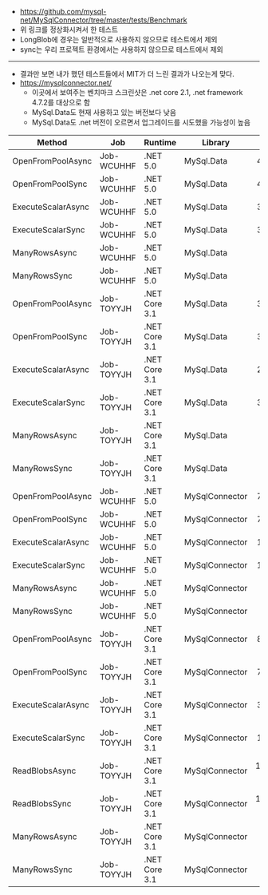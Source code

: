 * https://github.com/mysql-net/MySqlConnector/tree/master/tests/Benchmark
* 위 링크를 정상화시켜서 한 테스트
* LongBlob에 경우는 일반적으로 사용하지 않으므로 테스트에서 제외
* sync는 우리 프로젝트 환경에서는 사용하지 않으므로 테스트에서 제외

---

* 결과만 보면 내가 했던 테스트들에서 MIT가 더 느린 결과가 나오는게 맞다.
* https://mysqlconnector.net/
  * 이곳에서 보여주는 벤치마크 스크린샷은 .net core 2.1, .net framework 4.7.2를 대상으로 함
  * MySql.Data도 현재 사용하고 있는 버전보다 낮음
  * MySql.Data도 .net 버전이 오르면서 업그레이드를 시도했을 가능성이 높음


|             Method |        Job |       Runtime |        Library |        Mean |     Error |    StdDev |   StdErr |      Median |         Min |          Q1 |          Q3 |         Max |     Op/s |   Gen 0 |   Gen 1 |   Gen 2 | Allocated |
|------------------- |----------- |-------------- |--------------- |------------:|----------:|----------:|---------:|------------:|------------:|------------:|------------:|------------:|---------:|--------:|--------:|--------:|----------:|
|  OpenFromPoolAsync | Job-WCUHHF |      .NET 5.0 |     MySql.Data |    401.9 us |  15.36 us |  44.56 us |  4.52 us |    396.5 us |    328.0 us |    366.5 us |    431.0 us |    526.0 us | 2,487.95 |       - |       - |       - |     472 B |
|   OpenFromPoolSync | Job-WCUHHF |      .NET 5.0 |     MySql.Data |    433.6 us |  20.90 us |  60.96 us |  6.16 us |    427.0 us |    339.1 us |    378.6 us |    471.3 us |    587.8 us | 2,306.22 |       - |       - |       - |     472 B |
| ExecuteScalarAsync | Job-WCUHHF |      .NET 5.0 |     MySql.Data |    385.2 us |   5.12 us |   4.53 us |  1.21 us |    383.9 us |    379.0 us |    381.8 us |    388.4 us |    393.6 us | 2,595.96 |       - |       - |       - |   3,280 B |
|  ExecuteScalarSync | Job-WCUHHF |      .NET 5.0 |     MySql.Data |    382.1 us |   4.04 us |   3.58 us |  0.96 us |    382.7 us |    376.1 us |    380.4 us |    384.5 us |    388.1 us | 2,616.99 |       - |       - |       - |   3,209 B |
|      ManyRowsAsync | Job-WCUHHF |      .NET 5.0 |     MySql.Data |  2,121.3 us |  42.33 us |  37.52 us | 10.03 us |  2,134.7 us |  2,060.4 us |  2,095.8 us |  2,152.6 us |  2,161.9 us |   471.41 | 15.6250 |       - |       - | 149,265 B |
|       ManyRowsSync | Job-WCUHHF |      .NET 5.0 |     MySql.Data |  2,045.9 us |  16.29 us |  13.61 us |  3.77 us |  2,043.0 us |  2,027.9 us |  2,035.3 us |  2,058.9 us |  2,067.6 us |   488.79 | 15.6250 |       - |       - | 149,121 B |
|  OpenFromPoolAsync | Job-TOYYJH | .NET Core 3.1 |     MySql.Data |    397.6 us |  19.48 us |  56.19 us |  5.74 us |    380.2 us |    327.1 us |    354.1 us |    427.2 us |    528.4 us | 2,515.02 |       - |       - |       - |     472 B |
|   OpenFromPoolSync | Job-TOYYJH | .NET Core 3.1 |     MySql.Data |    354.3 us |   7.89 us |  22.38 us |  2.32 us |    349.4 us |    321.4 us |    336.0 us |    369.2 us |    425.9 us | 2,822.57 |       - |       - |       - |     472 B |
| ExecuteScalarAsync | Job-TOYYJH | .NET Core 3.1 |     MySql.Data |    237.1 us |  14.03 us |  40.91 us |  4.13 us |    225.2 us |    181.4 us |    204.2 us |    268.8 us |    359.5 us | 4,216.74 |       - |       - |       - |   3,360 B |
|  ExecuteScalarSync | Job-TOYYJH | .NET Core 3.1 |     MySql.Data |    376.1 us |   4.99 us |   4.42 us |  1.18 us |    377.2 us |    364.4 us |    374.9 us |    378.8 us |    382.5 us | 2,658.83 |       - |       - |       - |   3,289 B |
|      ManyRowsAsync | Job-TOYYJH | .NET Core 3.1 |     MySql.Data |  2,009.9 us |  16.81 us |  15.72 us |  4.06 us |  2,012.0 us |  1,986.3 us |  1,995.5 us |  2,020.9 us |  2,034.8 us |   497.55 | 15.6250 |       - |       - | 149,277 B |
|       ManyRowsSync | Job-TOYYJH | .NET Core 3.1 |     MySql.Data |  2,021.6 us |  17.28 us |  14.43 us |  4.00 us |  2,019.6 us |  2,000.8 us |  2,010.5 us |  2,030.8 us |  2,047.6 us |   494.65 | 15.6250 |       - |       - | 149,128 B |
|  OpenFromPoolAsync | Job-WCUHHF |      .NET 5.0 | MySqlConnector |    763.3 us |  15.25 us |  44.73 us |  4.50 us |    757.9 us |    697.0 us |    723.5 us |    794.6 us |    889.7 us | 1,310.17 |       - |       - |       - |   3,704 B |
|   OpenFromPoolSync | Job-WCUHHF |      .NET 5.0 | MySqlConnector |    700.1 us |  13.83 us |  36.19 us |  4.05 us |    691.7 us |    655.2 us |    672.4 us |    715.2 us |    793.0 us | 1,428.44 |       - |       - |       - |     792 B |
| ExecuteScalarAsync | Job-WCUHHF |      .NET 5.0 | MySqlConnector |    173.6 us |   3.00 us |   5.49 us |  0.85 us |    172.8 us |    164.4 us |    169.3 us |    176.8 us |    186.4 us | 5,758.89 |  0.2441 |       - |       - |   3,352 B |
|  ExecuteScalarSync | Job-WCUHHF |      .NET 5.0 | MySqlConnector |    160.9 us |   2.76 us |   2.31 us |  0.64 us |    161.3 us |    157.2 us |    159.8 us |    162.8 us |    163.9 us | 6,213.18 |       - |       - |       - |   1,408 B |
|      ManyRowsAsync | Job-WCUHHF |      .NET 5.0 | MySqlConnector |  1,776.6 us |  19.76 us |  18.48 us |  4.77 us |  1,774.6 us |  1,757.1 us |  1,765.7 us |  1,777.0 us |  1,827.7 us |   562.86 |       - |       - |       - |   3,889 B |
|       ManyRowsSync | Job-WCUHHF |      .NET 5.0 | MySqlConnector |  1,387.6 us |   8.01 us |   7.49 us |  1.93 us |  1,387.0 us |  1,374.7 us |  1,383.9 us |  1,393.9 us |  1,398.6 us |   720.64 |       - |       - |       - |   1,809 B |
|  OpenFromPoolAsync | Job-TOYYJH | .NET Core 3.1 | MySqlConnector |    825.7 us |  19.63 us |  57.89 us |  5.79 us |    850.1 us |    728.3 us |    763.5 us |    871.2 us |    946.6 us | 1,211.14 |       - |       - |       - |   3,784 B |
|   OpenFromPoolSync | Job-TOYYJH | .NET Core 3.1 | MySqlConnector |    748.6 us |  14.89 us |  18.29 us |  3.90 us |    751.0 us |    719.3 us |    735.5 us |    761.4 us |    790.7 us | 1,335.88 |       - |       - |       - |     792 B |
| ExecuteScalarAsync | Job-TOYYJH | .NET Core 3.1 | MySqlConnector |    368.2 us |   4.31 us |   4.03 us |  1.04 us |    367.2 us |    360.2 us |    365.8 us |    370.8 us |    375.9 us | 2,715.69 |       - |       - |       - |   3,385 B |
|  ExecuteScalarSync | Job-TOYYJH | .NET Core 3.1 | MySqlConnector |    190.8 us |   4.84 us |  13.42 us |  1.42 us |    186.4 us |    170.9 us |    182.1 us |    197.3 us |    228.2 us | 5,240.08 |       - |       - |       - |   1,408 B |
|     ReadBlobsAsync | Job-TOYYJH | .NET Core 3.1 | MySqlConnector | 19,739.9 us | 174.41 us | 163.14 us | 42.12 us | 19,727.4 us | 19,526.3 us | 19,588.1 us | 19,892.0 us | 19,962.4 us |    50.66 | 31.2500 | 31.2500 | 31.2500 | 232,199 B |
|      ReadBlobsSync | Job-TOYYJH | .NET Core 3.1 | MySqlConnector | 19,698.7 us | 219.12 us | 204.96 us | 52.92 us | 19,592.6 us | 19,510.6 us | 19,558.0 us | 19,847.1 us | 20,166.3 us |    50.76 | 31.2500 | 31.2500 | 31.2500 | 226,449 B |
|      ManyRowsAsync | Job-TOYYJH | .NET Core 3.1 | MySqlConnector |  1,878.9 us |   8.69 us |   8.13 us |  2.10 us |  1,880.3 us |  1,862.2 us |  1,873.5 us |  1,883.4 us |  1,891.3 us |   532.22 |       - |       - |       - |   3,923 B |
|       ManyRowsSync | Job-TOYYJH | .NET Core 3.1 | MySqlConnector |  1,405.4 us |   8.01 us |   7.49 us |  1.93 us |  1,404.9 us |  1,393.8 us |  1,399.2 us |  1,410.0 us |  1,421.2 us |   711.54 |       - |       - |       - |   1,811 B |
